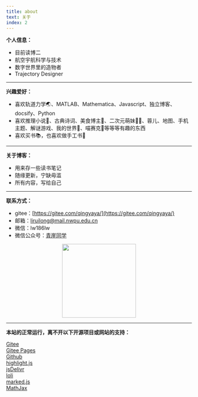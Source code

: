 ```yaml
---
title: about
text: 关于
index: 2
---
```


**个人信息：**

- 目前读博二
- 航空宇航科学与技术
- 数字世界里的造物者
- Trajectory Designer

------

**兴趣爱好：**

- 喜欢轨道力学🌏、MATLAB、Mathematica、Javascript、独立博客、docsify、Python
- 喜欢推理小说📘、古典诗词、美食博主🍰、二次元萌妹🧎‍♂️、蓉儿、地图、手机主题、解谜游戏、我的世界🔨、喵赛克🎵等等等有趣的东西
- 喜欢买书📚，也喜欢做手工书📓

------

**关于博客：**

- 用来存一些读书笔记
- 随缘更新，宁缺毋滥
- 所有内容，写给自己

------

**联系方式：**

- gitee：[https://gitee.com/qingyaya/](https://gitee.com/qingyaya/)
- 邮箱：[liruilong@mail.nwpu.edu.cn](mailto:liruilong@mail.nwpu.edu.cn)
- 微信：lw186lw
- 微信公众号：[青崖同学](https://mp.weixin.qq.com/mp/homepage?__biz=Mzg3MjY1MzY4Mg==&hid=1&sn=3cb69e7664ca6622d4cd46e6e727a2c3&scene=18&devicetype=android-30&version=28000653&lang=zh_CN&nettype=ctnet&ascene=7&session_us=gh_4858133c6950&pass_ticket=gSgFHEOyXA8mw5vsLAPfXKGw7%2F036G2Rcn%2B23RNFar5I0qr8zdXeyppv2zHRjHlq&wx_header=1&scene=1)

<div style="text-align:center;"><img src="https://cdn.jsdelivr.net/gh/qingyayaya/cdn/pics/info/qrcode_qingyatongxue.jpg" width="200"/></div>

------

**本站的正常运行，离不开以下开源项目或网站的支持：**

[Gitee](https://gitee.com)\
[Gitee Pages](https://gitee.com/help/articles/4136)\
[Github](https://github.com)\
[highlight.js](https://github.com/highlightjs/highlight.js)\
[jsDelivr](https://www.jsdelivr.com/)\
[loli](https://cdnjs.loli.net/)\
[marked.js](https://github.com/markedjs/marked)\
[MathJax](https://www.mathjax.org/)